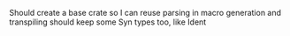 
Should create a base crate so I can reuse parsing in macro generation and transpiling 
should keep some Syn types too, like Ident 